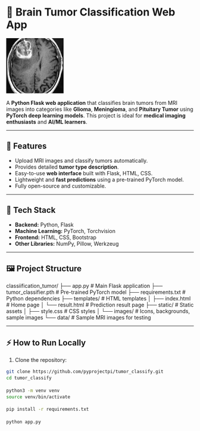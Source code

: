 # 🧠 Brain Tumor Classification Web App

![Brain Tumor Classification](data/glioma.jpeg)  

A **Python Flask web application** that classifies brain tumors from MRI images into categories like **Glioma**, **Meningioma**, and **Pituitary Tumor** using **PyTorch deep learning models**. This project is ideal for **medical imaging enthusiasts** and **AI/ML learners**.

---

## 🚀 Features

- Upload MRI images and classify tumors automatically.
- Provides detailed **tumor type description**.
- Easy-to-use **web interface** built with Flask, HTML, CSS.
- Lightweight and **fast predictions** using a pre-trained PyTorch model.
- Fully open-source and customizable.

---

## 🧰 Tech Stack

- **Backend:** Python, Flask  
- **Machine Learning:** PyTorch, Torchvision  
- **Frontend:** HTML, CSS, Bootstrap  
- **Other Libraries:** NumPy, Pillow, Werkzeug  

---

## 🖼️ Project Structure

classiification_tumor/
├── app.py                   # Main Flask application
├── tumor_classifier.pth     # Pre-trained PyTorch model
├── requirements.txt         # Python dependencies
├── templates/               # HTML templates
│   ├── index.html           # Home page
│   └── result.html          # Prediction result page
├── static/                  # Static assets
│   ├── style.css            # CSS styles
│   └── images/              # Icons, backgrounds, sample images
└── data/                    # Sample MRI images for testing



---


## ⚡ How to Run Locally

1. Clone the repository:

```bash
git clone https://github.com/pyprojectpi/tumor_classify.git
cd tumor_classify

python3 -m venv venv
source venv/bin/activate

pip install -r requirements.txt

python app.py

